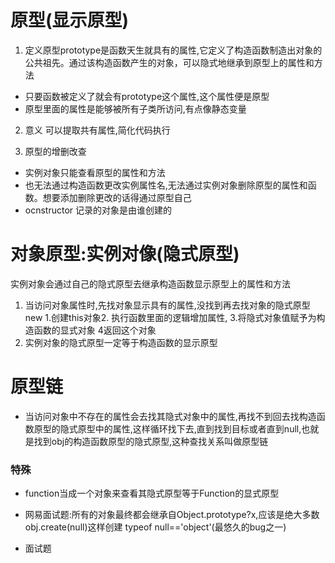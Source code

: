 # 原型(显示原型)
1. 定义原型prototype是函数天生就具有的属性,它定义了构造函数制造出对象的公共祖先。通过该构造函数产生的对象，可以隐式地继承到原型上的属性和方法
- 只要函数被定义了就会有prototype这个属性,这个属性便是原型
- 原型里面的属性是能够被所有子类所访问,有点像静态变量

2. 意义
可以提取共有属性,简化代码执行

3. 原型的增删改查
- 实例对象只能查看原型的属性和方法
- 也无法通过构造函数更改实例属性名,无法通过实例对象删除原型的属性和函数。想要添加删除更改的话得通过原型自己
- ocnstructor 记录的对象是由谁创建的

# 对象原型:实例对像(隐式原型)
实例对象会通过自己的隐式原型去继承构造函数显示原型上的属性和方法
1. 当访问对象属性时,先找对象显示具有的属性,没找到再去找对象的隐式原型
new 1.创建this对象2. 执行函数里面的逻辑增加属性, 3.将隐式对象值赋予为构造函数的显式对象 4返回这个对象
 2. 实例对象的隐式原型一定等于构造函数的显示原型

# 原型链
- 当访问对象中不存在的属性会去找其隐式对象中的属性,再找不到回去找构造函数原型的隐式原型中的属性,这样循环找下去,直到找到目标或者直到null,也就是找到obj的构造函数原型的隐式原型,这种查找关系叫做原型链


### 特殊
- function当成一个对象来查看其隐式原型等于Function的显式原型

- 网易面试题:所有的对象最终都会继承自Object.prototype?x,应该是绝大多数
 obj.create(null)这样创建
 typeof null=='object'(最悠久的bug之一)

- 面试题

